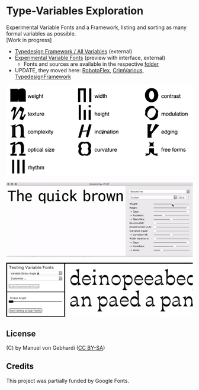 # Type-Variables Exploration  
Experimental Variable Fonts and a Framework, listing and sorting as many formal variables as possible.<br/>
[Work in progress]
- [Typedesign Framework / All Variables](http://vongebhardi.de/theory/typedesign-framework/) (external)
- [Experimental Variable Fonts](http:vongebhardi.de/variable-fonts/testing/) (preview with interface, external)
  - Fonts and sources are available in the respective [folder](https://github.com/Manuel87/Type-Variables/tree/master/variable-typefaces)
- UPDATE, they moved here: [RobotoFlex](https://github.com/Manuel87/RobotoFlex/), [CrimVarious](https://github.com/Manuel87/CrimVarious/), [TypedesignFramework](https://github.com/Manuel87/TypedesignFramework)

<img src="variable-overview/media/type-variables.gif" width="600" alt="top level type variables"/>



![robotoflex preview](variable-typefaces/RobotoFlex/README_media/Preview.gif)

<img src="variable-typefaces/media/variablefonts_testing_interface_preview.png" width="600"/>


## License
(C) by Manuel von Gebhardi ([CC BY-SA](https://creativecommons.org/licenses/by-sa/2.5/))

## Credits
This project was partially funded by Google Fonts.
